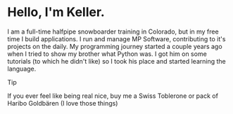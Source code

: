 # Hello, I'm Keller.
I am a full-time halfpipe snowboarder training in Colorado, but in my free time I build applications. I run and manage MP Software, contributing to it's projects on the daily. 
My programming journey started a couple years ago when I tried to show my brother what Python was. I got him on some tutorials (to which he didn't like) so I took his place and 
started learning the language.

> [!TIP]
> If you ever feel like being real nice, buy me a Swiss Toblerone or pack of Haribo Goldbären (I love those things)
